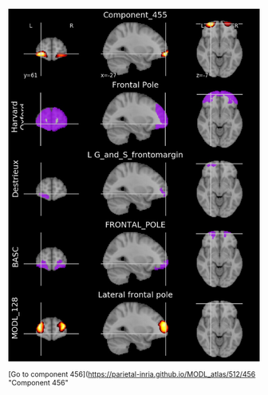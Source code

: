 


![455](preliminary/455.jpg "Component 455")

[Go to component 456](https://parietal-inria.github.io/MODL_atlas/512/456 "Component 456"